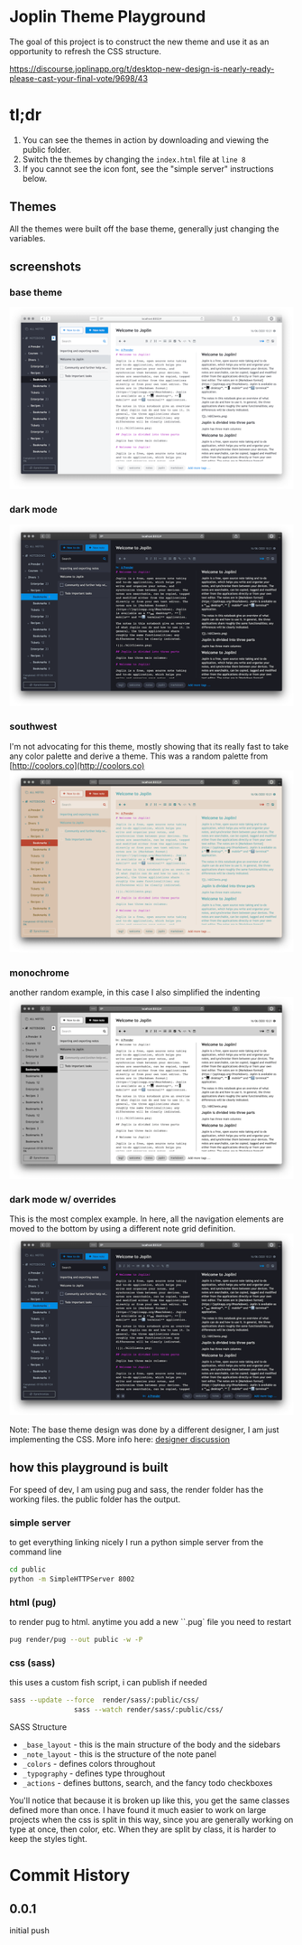 # Joplin Theme Playground   
The goal of this project is to construct the new theme and use it as an opportunity to refresh the CSS structure.

https://discourse.joplinapp.org/t/desktop-new-design-is-nearly-ready-please-cast-your-final-vote/9698/43

# tl;dr
1. You can see the themes in action by downloading and viewing the public folder.
2. Switch the themes by changing the `index.html` file at `line 8`
3. If you cannot see the icon font, see the "simple server" instructions below.

## Themes
All the themes were built off the base theme, generally just changing the variables.

## screenshots
### base theme
![base-theme](/screenshots/base-theme.png)

### dark mode
![dark-mode](/screenshots/dark-mode.png)


### southwest
I'm not advocating for this theme, mostly showing that its really fast to take any color palette and derive a theme. This was a random palette from [http://coolors.co](http://coolors.co)
![southwest](/screenshots/southwest.png)

### monochrome
another random example, in this case I also simplified the indenting
![monochrome](/screenshots/monochrome.png)



### dark mode w/ overrides
This is the most complex example. In here, all the navigation elements are moved to the bottom by using a different note grid definition.
![dark-mode](/screenshots/dark-mode-overrides.png)

Note: The base theme design was done by a different designer, I am just implementing the CSS. More info here: [designer discussion](https://discourse.joplinapp.org/t/joplin-new-design-feedback-is-welcome-20-june-update-version-4-is-ready/9324/36?u=uxamanda)


## how this playground is built
For speed of dev, I am using pug and sass, the render folder has the working files. the public folder has the output.


### simple server
to get everything linking nicely I run a python simple server from the command line
```bash
cd public
python -m SimpleHTTPServer 8002
```


### html (pug)
to render pug to html. anytime you add a new ``.pug` file you need to restart
```bash
pug render/pug --out public -w -P
```

### css (sass)
this uses a custom fish script, i can publish if needed
```bash
sass --update --force  render/sass/:public/css/
                sass --watch render/sass/:public/css/
```

SASS Structure
- `_base_layout` - this is the main structure of the body and the sidebars
- `_note_layout` - this is the structure of the note panel
- `_colors` - defines colors throughout
- `_typography` -  defines type throughout
- `_actions` - defines buttons, search, and the fancy todo checkboxes

You'll notice that because it is broken up like this, you get the same classes defined more than once. I have found it much easier to work on large projects when the css is split in this way, since you are generally working on type at once, then color, etc. When they are split by class, it is harder to keep the styles tight.


# Commit History
## 0.0.1
initial push
